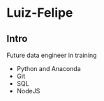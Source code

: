# Luiz-Felipe

## Intro

Future data engineer in training

- Python and Anaconda
- Git
- SQL
- NodeJS

